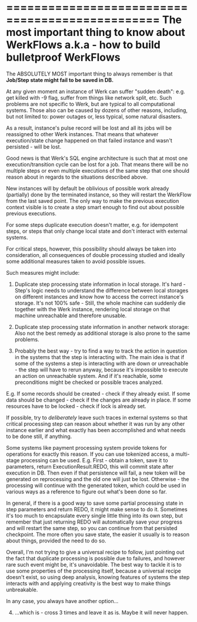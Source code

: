  ================================================
  The most important thing to know about WerkFlows
  a.k.a - how to build bulletproof WerkFlows
  ================================================
  
  
  The ABSOLUTELY MOST important thing to always remember is that
  	**Job/Step state might fail to be saved in DB.**
  
  At any given moment an instance of Werk can suffer "sudden death": e.g. get killed with -9 flag, suffer from things like network split, etc.
  Such problems are not specific to Werk, but are typical to all computational systems.
  Those also can be caused by dozens of other reasons, including, but not limited to: power outages or, less typical, some natural disasters.
  
  As a result, instance's pulse record will be lost and all its jobs will be reassigned to other Werk instances.
  That means that whatever execution/state change happened on that failed instance and wasn't persisted - will be lost.
  
  Good news is that Werk's SQL engine architecture is such that at most one execution/transition cycle can be lost for a job.
  That means there will be no multiple steps or even multiple executions of the same step that one should reason about in regards to the situations described above. 
  
  New instances will by default be oblivious of possible work already (partially) done by the terminated instance, so they will restart the WerkFlow from the last saved point. The only way to make the previous execution context visible is to create a step smart enough to find out about possible previous executions.
  
  For some steps duplicate execution doesn't matter, e.g. for idempotent steps, or steps that only change local state and don't interact with external systems.
  
  For critical steps, however, this possibility should always be taken into consideration, all consequences of double processing studied and ideally some additional measures taken to avoid possible issues.
  
  Such measures might include:
  1) Duplicate step processing state information in local storage.
  It's hard - Step's logic needs to understand the difference between local storages on different instances and know how to access the correct instance's storage.
  It's not 100% safe - Still, the whole machine can suddenly die together with the Werk instance, rendering local storage on that machine unreachable and therefore unusable. 
  
  2) Duplicate step processing state information in another network storage:
  Also not the best remedy as additional storage is also prone to the same problems.  
  
  3) Probably the best way - try to find a way to track the action in question in the systems that the step is interacting with.
  The main idea is that if some of the systems a step is interacting with are down or unreachable - the step will have to rerun anyway, because it's impossible to execute an action on unreachable system. And if it's reachable, some preconditions might be checked or possible traces analyzed.
  
  E.g.
  If some records should be created - check if they already exist.
  If some data should be changed - check if the changes are already in place.
  If some resources have to be locked - check if lock is already set.
  
  If possible, try to _deliberately_ leave such traces in external systems so that critical processing step can reason about whether it was run by any other instance earlier and what exactly has been accomplished and what needs to be done still, if anything.
  
  Some systems like payment processing system provide tokens for operations for exactly this reason.
  If you can use tokenized access, a multi-stage processing can be used.
  E.g. 
  First - obtain a token, save it to parameters, return ExecutionResult.REDO, this will commit state after execution in DB.
  Then even if that persistence will fail, a new token will be generated on reprocessing and the old one will just be lost.
  Otherwise - the processing will continue with the generated token, which could be used in various ways as a reference to figure out what's been done so far.
  
  In general, if there is a good way to save some partial processing state in step parameters and return REDO, it might make sense to do it. Sometimes it's too much to encapsulate every single little thing into its own step, but remember that just returning REDO will automatically save your progress and will restart the same step, so you can continue from that persisted checkpoint.
  The more often you save state, the easier it usually is to reason about things, provided the need to do so.
  
  Overall, I'm not trying to give a universal recipe to follow, just pointing out the fact that duplicate processing is possible due to failures, and however rare such event might be, it's unavoidable. The best way to tackle it is to use some properties of the processing itself, because a universal recipe doesn't exist, so using deep analysis, knowing features of systems the step interacts with and applying creativity is the best way to make things unbreakable.
  
  In any case, you always have another option...
  
  4) ...which is - cross 3 times and leave it as is.
  Maybe it will never happen.